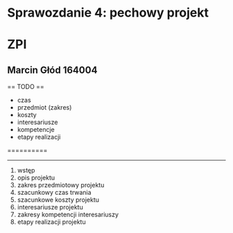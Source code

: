 # Sprawozdanie 4: pechowy projekt
# ZPI
## Marcin Głód 164004

== TODO ==
- czas
- przedmiot (zakres)
- koszty
- interesariusze
- kompetencje
- etapy realizacji


==========

---


1. wstęp
2. opis projektu
3. zakres przedmiotowy projektu
5. szacunkowy czas trwania
6. szacunkowe koszty projektu
7. interesariusze projektu
8. zakresy kompetencji interesariuszy
9. etapy realizacji projektu
